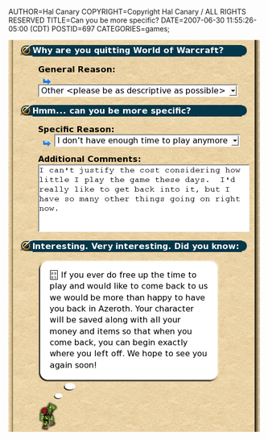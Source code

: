 AUTHOR=Hal Canary
COPYRIGHT=Copyright Hal Canary / ALL RIGHTS RESERVED
TITLE=Can you be more specific?
DATE=2007-06-30 11:55:26-05:00 (CDT)
POSTID=697
CATEGORIES=games;

![Why are you quitting World of Warcraft?  --> General Reason:   --> Other <please be as descriptive as possible> --> Hmm... can you be more specific?  --> Specific Reason:   --> I don't have enough time to play anymore  --> Additional comments:   --> I can't justify the cost considering how little I play the game these days.  I'd like to get back into it, but I have so many other things going on now. ](/images/2007-06-30-wow-cancel.png)
